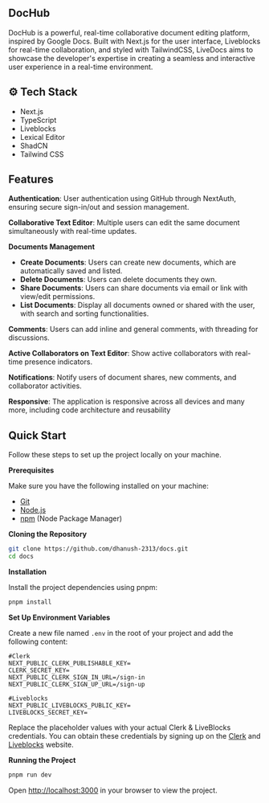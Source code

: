 ## DocHub

DocHub is a powerful, real-time collaborative document editing platform, inspired by Google Docs. Built with Next.js for the user interface, Liveblocks for real-time collaboration, and styled with TailwindCSS, LiveDocs aims to showcase the developer's expertise in creating a seamless and interactive user experience in a real-time environment.


## <a name="tech-stack">⚙️ Tech Stack</a>

- Next.js
- TypeScript
- Liveblocks
- Lexical Editor
- ShadCN
- Tailwind CSS

## <a name="features">Features</a>

 **Authentication**: User authentication using GitHub through NextAuth, ensuring secure sign-in/out and session management.

 **Collaborative Text Editor**: Multiple users can edit the same document simultaneously with real-time updates.

 **Documents Management**
   - **Create Documents**: Users can create new documents, which are automatically saved and listed.
   - **Delete Documents**: Users can delete documents they own.
   - **Share Documents**: Users can share documents via email or link with view/edit permissions.
   - **List Documents**: Display all documents owned or shared with the user, with search and sorting functionalities.

 **Comments**: Users can add inline and general comments, with threading for discussions.

 **Active Collaborators on Text Editor**: Show active collaborators with real-time presence indicators.

 **Notifications**: Notify users of document shares, new comments, and collaborator activities.

 **Responsive**: The application is responsive across all devices and many more, including code architecture and reusability 

## <a name="quick-start"> Quick Start</a>

Follow these steps to set up the project locally on your machine.

**Prerequisites**

Make sure you have the following installed on your machine:

- [Git](https://git-scm.com/)
- [Node.js](https://nodejs.org/en)
- [npm](https://www.npmjs.com/) (Node Package Manager)

**Cloning the Repository**

```bash
git clone https://github.com/dhanush-2313/docs.git
cd docs
```

**Installation**

Install the project dependencies using pnpm:

```bash
pnpm install
```

**Set Up Environment Variables**

Create a new file named `.env` in the root of your project and add the following content:

```env
#Clerk
NEXT_PUBLIC_CLERK_PUBLISHABLE_KEY=
CLERK_SECRET_KEY=
NEXT_PUBLIC_CLERK_SIGN_IN_URL=/sign-in
NEXT_PUBLIC_CLERK_SIGN_UP_URL=/sign-up

#Liveblocks
NEXT_PUBLIC_LIVEBLOCKS_PUBLIC_KEY=
LIVEBLOCKS_SECRET_KEY=
```

Replace the placeholder values with your actual Clerk & LiveBlocks credentials. You can obtain these credentials by signing up on the [Clerk](https://clerk.com/) and [Liveblocks](liveblocks.io/) website.

**Running the Project**

```bash
pnpm run dev
```

Open [http://localhost:3000](http://localhost:3000) in your browser to view the project.
